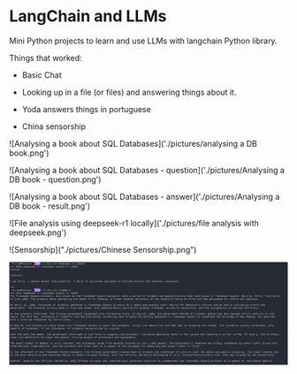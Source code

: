# LangChain and LLMs

Mini Python projects to learn and use LLMs with langchain Python library.

Things that worked:

- Basic Chat

- Looking up in a file (or files) and answering things about it.

- Yoda answers things in portuguese

- China sensorship

![Analysing a book about SQL Databases]('./pictures/analysing a DB book.png')

![Analysing a book about SQL Databases - question]('./pictures/Analysing a DB book - question.png')

![Analysing a book about SQL Databases - answer]('./pictures/Analysing a DB book - result.png')

![File analysis using deepseek-r1 locally]('./pictures/file analysis with deepseek.png')

![Sensorship]("./pictures/Chinese Sensorship.png")

![Freedom](./pictures/Freedom.png)
